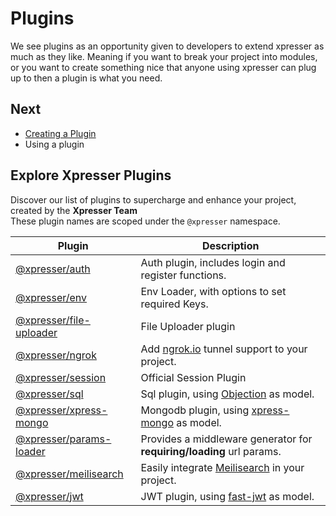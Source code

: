 # Plugins

We see plugins as an opportunity given to developers to extend xpresser as much as they like. Meaning if you want to
break your project into modules, or you want to create something nice that anyone using xpresser can plug up to then a
plugin is what you need.

## Next

- [Creating a Plugin](./create.md)
- Using a plugin

## Explore Xpresser Plugins

Discover our list of plugins to supercharge and enhance your project, created by the **Xpresser Team** <br/>
These plugin names are scoped under the `@xpresser` namespace.

| Plugin                                                                   | Description                                                                  |
|--------------------------------------------------------------------------|------------------------------------------------------------------------------|
| [@xpresser/auth](./@xpresser/auth/readme.md)                             | Auth plugin, includes login and register functions.                          | 
| [@xpresser/env](https://npmjs.com/package/@xpresser/env)                 | Env Loader, with options to set required Keys.                               |
| [@xpresser/file-uploader](./@xpresser/file-uploader/readme.md)           | File Uploader plugin                                                         |
| [@xpresser/ngrok](./@xpresser/ngrok.md)                                  | Add [ngrok.io](htpps://ngrok.io) tunnel support to your project.             |
| [@xpresser/session](../http/sessions.md)                                 | Official Session Plugin                                                      |
| [@xpresser/sql](https://npmjs.com/package/@xpresser/sql)                 | Sql plugin, using [Objection](https://npmjs.com/package/objection) as model. |
| [@xpresser/xpress-mongo](https://npmjs.com/package/@xpresser/xpress-mongo) | Mongodb plugin, using [xpress-mongo](../xpress-mongo/readme.md) as model.    |
| [@xpresser/params-loader](./@xpresser/params-loader.md)                  | Provides a middleware generator for **requiring/loading** url params.        |
| [@xpresser/meilisearch](./@xpresser/meilisearch.md)                      | Easily integrate [Meilisearch](https://meilisearch.com) in your project.     |
| [@xpresser/jwt](https://npmjs.com/package/@xpresser/jwt)                 | JWT plugin, using [fast-jwt](https://npmjs.com/package/fast-jwt) as model.   |



